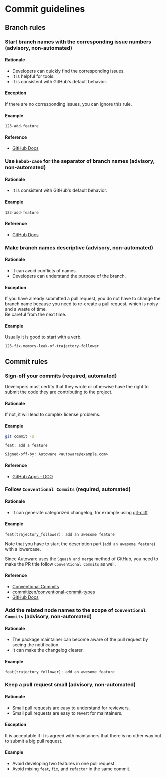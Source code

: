 # Commit guidelines

## Branch rules

### Start branch names with the corresponding issue numbers (advisory, non-automated)

#### Rationale

- Developers can quickly find the corresponding issues.
- It is helpful for tools.
- It is consistent with GitHub's default behavior.

#### Exception

If there are no corresponding issues, you can ignore this rule.

#### Example

```text
123-add-feature
```

#### Reference

- [GitHub Docs](https://docs.github.com/en/issues/tracking-your-work-with-issues/creating-a-branch-for-an-issue)

### Use `kebab-case` for the separator of branch names (advisory, non-automated)

#### Rationale

- It is consistent with GitHub's default behavior.

#### Example

```text
123-add-feature
```

#### Reference

- [GitHub Docs](https://docs.github.com/en/issues/tracking-your-work-with-issues/creating-a-branch-for-an-issue)

### Make branch names descriptive (advisory, non-automated)

#### Rationale

- It can avoid conflicts of names.
- Developers can understand the purpose of the branch.

#### Exception

If you have already submitted a pull request, you do not have to change the branch name because you need to re-create a pull request, which is noisy and a waste of time.  
Be careful from the next time.

#### Example

Usually it is good to start with a verb.

```text
123-fix-memory-leak-of-trajectory-follower
```

## Commit rules

### Sign-off your commits (required, automated)

Developers must certify that they wrote or otherwise have the right to submit the code they are contributing to the project.

#### Rationale

If not, it will lead to complex license problems.

#### Example

```bash
git commit -s
```

```text
feat: add a feature

Signed-off-by: Autoware <autoware@example.com>
```

#### Reference

- [GitHub Apps - DCO](https://github.com/apps/dco)

### Follow `Conventional Commits` (required, automated)

#### Rationale

- It can generate categorized changelog, for example using [git-cliff](https://github.com/orhun/git-cliff).

#### Example

```text
feat(trajectory_follower): add an awesome feature
```

Note that you have to start the description part (`add an awesome feature`) with a lowercase.

Since Autoware uses the `Squash and merge` method of GitHub, you need to make the PR title follow `Conventional Commits` as well.

#### Reference

- [Conventional Commits](https://www.conventionalcommits.org/en/v1.0.0/)
- [commitizen/conventional-commit-types](https://github.com/commitizen/conventional-commit-types)
- [GitHub Docs](https://docs.github.com/en/repositories/configuring-branches-and-merges-in-your-repository/configuring-pull-request-merges/about-merge-methods-on-github#squashing-your-merge-commits)

### Add the related node names to the scope of `Conventional Commits` (advisory, non-automated)

#### Rationale

- The package maintainer can become aware of the pull request by seeing the notification.
- It can make the changelog clearer.

#### Example

```text
feat(trajectory_follower): add an awesome feature
```

### Keep a pull request small (advisory, non-automated)

#### Rationale

- Small pull requests are easy to understand for reviewers.
- Small pull requests are easy to revert for maintainers.

#### Exception

It is acceptable if it is agreed with maintainers that there is no other way but to submit a big pull request.

#### Example

- Avoid developing two features in one pull request.
- Avoid mixing `feat`, `fix`, and `refactor` in the same commit.
